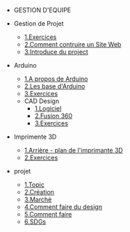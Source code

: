 <!-- 侧边栏 docs/_sidebar.md -->
- GESTION D'EQUIPE

 + Gestion de Projet
      - [1.Exercices](https://www.nexmaker.com/doc/1projectmanage/Assessment1.html)
      - [2.Comment contruire un Site Web](class/1pm/1pm-web.md)
      - [3.Introduce du project]()
     
+ Arduino
  - [1.A propos de Arduino](https://www.arduino.cc/)
  - [2.Les base d'Arduino](https://www.nexmaker.com/doc/5arduino/arduino_basic.html)
  - [3.Exercices](https://www.nexmaker.com/doc/5arduino/assessment.html) 
  + CAD Design
    - [1.Logiciel](https://www.nexmaker.com/doc/2cad/cad.html)
    - [2.Fusion 360](https://www.nexmaker.com/doc/2cad/Fusion360prepare.html)
    - [3.Exercices](class/2cad/3d.md) 
+ Imprimente 3D
   - [1.Arrière - plan de l'imprimante 3D](https://www.nexmaker.com/doc/3_3dprinter/1.3Dprintingbackground.html)
   - [2.Exercices](class/2cad/cadass.md) 
+ projet
   - [1.Topic]()
   - [2.Création]()
   - [3.Marché]()
   - [4.Comment faire du design]()
   - [5.Comment faire]()
   - [6.SDGs]() 

